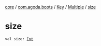 [core](../../../index.md) / [com.agoda.boots](../../index.md) / [Key](../index.md) / [Multiple](index.md) / [size](./size.md)

# size

`val size: `[`Int`](https://kotlinlang.org/api/latest/jvm/stdlib/kotlin/-int/index.html)